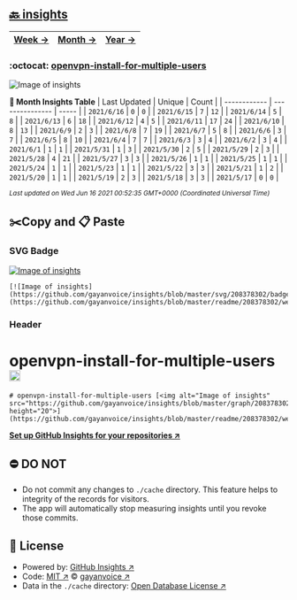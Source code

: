 ## [🔙 insights](https://github.com/gayanvoice/insights)
| [**Week →**](https://github.com/gayanvoice/insights/blob/master/readme/208378302/week.md) | [**Month →**](https://github.com/gayanvoice/insights/blob/master/readme/208378302/month.md) | [**Year →**](https://github.com/gayanvoice/insights/blob/master/readme/208378302/year.md) |
 | ------------ | --------------- | ----- |

### :octocat: [openvpn-install-for-multiple-users](https://github.com/gayanvoice/openvpn-install-for-multiple-users)
![Image of insights](https://github.com/gayanvoice/insights/blob/master/graph/208378302/large/month.png)

**:calendar: Month Insights Table**
| Last Updated | Unique | Count |
 | ------------ | --------------- | ----- |
 | `2021/6/16` |  `0` | `0` |
 | `2021/6/15` |  `7` | `12` |
 | `2021/6/14` |  `5` | `8` |
 | `2021/6/13` |  `6` | `18` |
 | `2021/6/12` |  `4` | `5` |
 | `2021/6/11` |  `17` | `24` |
 | `2021/6/10` |  `8` | `13` |
 | `2021/6/9` |  `2` | `3` |
 | `2021/6/8` |  `7` | `19` |
 | `2021/6/7` |  `5` | `8` |
 | `2021/6/6` |  `3` | `7` |
 | `2021/6/5` |  `8` | `10` |
 | `2021/6/4` |  `7` | `7` |
 | `2021/6/3` |  `3` | `4` |
 | `2021/6/2` |  `3` | `4` |
 | `2021/6/1` |  `1` | `1` |
 | `2021/5/31` |  `1` | `3` |
 | `2021/5/30` |  `2` | `5` |
 | `2021/5/29` |  `2` | `3` |
 | `2021/5/28` |  `4` | `21` |
 | `2021/5/27` |  `3` | `3` |
 | `2021/5/26` |  `1` | `1` |
 | `2021/5/25` |  `1` | `1` |
 | `2021/5/24` |  `1` | `1` |
 | `2021/5/23` |  `1` | `1` |
 | `2021/5/22` |  `3` | `3` |
 | `2021/5/21` |  `1` | `2` |
 | `2021/5/20` |  `1` | `1` |
 | `2021/5/19` |  `2` | `3` |
 | `2021/5/18` |  `3` | `3` |
 | `2021/5/17` |  `0` | `0` |

<small><i>Last updated on Wed Jun 16 2021 00:52:35 GMT+0000 (Coordinated Universal Time)</i></small>

## ✂️Copy and 📋 Paste
### SVG Badge
[![Image of insights](https://github.com/gayanvoice/insights/blob/master/svg/208378302/badge.svg)](https://github.com/gayanvoice/insights/blob/master/readme/208378302/week.md)
```readme
[![Image of insights](https://github.com/gayanvoice/insights/blob/master/svg/208378302/badge.svg)](https://github.com/gayanvoice/insights/blob/master/readme/208378302/week.md)
```
### Header
# openvpn-install-for-multiple-users [<img alt="Image of insights" src="https://github.com/gayanvoice/insights/blob/master/graph/208378302/small/week.png" height="20">](https://github.com/gayanvoice/insights/blob/master/readme/208378302/week.md)
```readme
# openvpn-install-for-multiple-users [<img alt="Image of insights" src="https://github.com/gayanvoice/insights/blob/master/graph/208378302/small/week.png" height="20">](https://github.com/gayanvoice/insights/blob/master/readme/208378302/week.md)
```
[**Set up GitHub Insights for your repositories ↗️**](https://github.com/gayanvoice/github-insights)
## ⛔ DO NOT
- Do not commit any changes to `./cache` directory. This feature helps to integrity of the records for visitors.
- The app will automatically stop measuring insights until you revoke those commits.
## 📄 License
- Powered by: [GitHub Insights ↗️](https://github.com/gayanvoice/github-insights)
- Code: [MIT ↗️](./LICENSE) © [gayanvoice ↗️](https://github.com/gayanvoice)
- Data in the `./cache` directory: [Open Database License ↗️](https://opendatacommons.org/licenses/odbl/1-0/)